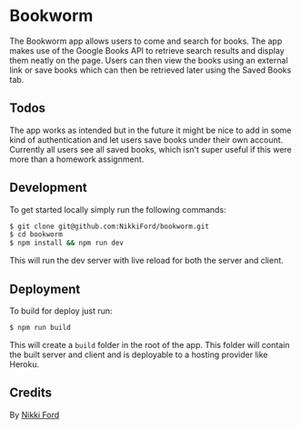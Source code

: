 # Bookworm

The Bookworm app allows users to come and search for books. The app makes use of the Google Books API to retrieve search results and display them neatly on the page. Users can then view the books using an external link or save books which can then be retrieved later using the Saved Books tab.

## Todos

The app works as intended but in the future it might be nice to add in some kind of authentication and let users save books under their own account. Currently all users see all saved books, which isn't super useful if this were more than a homework assignment.

## Development

To get started locally simply run the following commands:

```bash
$ git clone git@github.com:NikkiFord/bookworm.git
$ cd bookworm
$ npm install && npm run dev
```

This will run the dev server with live reload for both the server and client.

## Deployment

To build for deploy just run:

```bash
$ npm run build
```

This will create a `build` folder in the root of the app. This folder will contain the built server and client and is deployable to a hosting provider like Heroku.

## Credits

By [Nikki Ford](https://github.com/NikkiFord)
